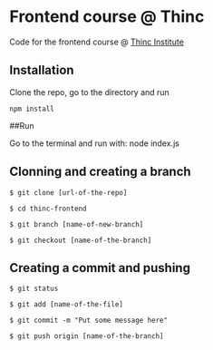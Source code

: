 # Frontend course @ Thinc

Code for the frontend course @ [Thinc Institute](http://www.thincinstitute.com/)

## Installation

Clone the repo, go to the directory and run

```
npm install
``` 
##Run

Go to the terminal and run with: node index.js

## Clonning and creating a branch

```
$ git clone [url-of-the-repo]

$ cd thinc-frontend

$ git branch [name-of-new-branch]

$ git checkout [name-of-the-branch]
```

## Creating a commit and pushing

```
$ git status 

$ git add [name-of-the-file]

$ git commit -m "Put some message here"

$ git push origin [name-of-the-branch]
```
